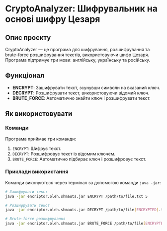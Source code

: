 # CryptoAnalyzer: Шифрувальник на основі шифру Цезаря

## Опис проєкту
CryptoAnalyzer — це програма для шифрування, розшифрування та brute-force розшифрування текстів, використовуючи шифр Цезаря. Програма підтримує три мови: англійську, українську та російську.

## Функціонал
- **ENCRYPT**: Зашифрувати текст, зсунувши символи на вказаний ключ.
- **DECRYPT**: Розшифрувати текст, використовуючи відомий ключ.
- **BRUTE_FORCE**: Автоматично знайти ключ і розшифрувати текст.

## Як використовувати
### Команди
Програма приймає три команди:
1. `ENCRYPT`: Шифрує текст.
2. `DECRYPT`: Розшифровує текст із відомим ключем.
3. `BRUTE_FORCE`: Автоматично підбирає ключ і розшифровує текст.

### Приклади використання
Команди виконуються через термінал за допомогою команди `java -jar`:
```bash
# Зашифрувати текст
java -jar encriptor.oleh.shmauts.jar ENCRYPT /path/to/file.txt 5

# Розшифрувати текст
java -jar encriptor.oleh.shmauts.jar DECRYPT /path/to/file[ENCRYPTED].txt 5

# Brute-force розшифрування
java -jar encriptor.oleh.shmauts.jar BRUTE_FORCE /path/to/file[ENCRYPTED].txt
